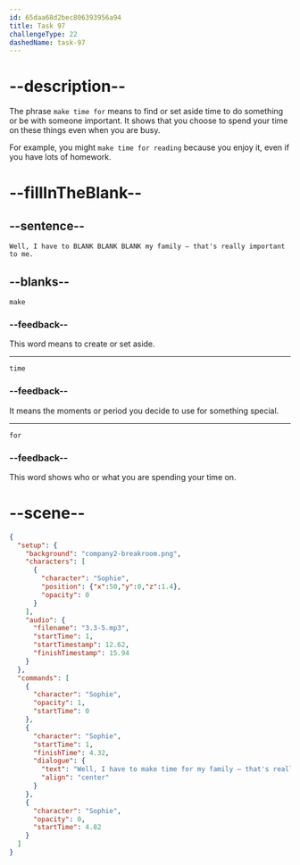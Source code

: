 ```yaml
---
id: 65daa68d2bec806393956a94
title: Task 97
challengeType: 22
dashedName: task-97
---
```


<!-- (Audio) Sophie: Well, I have to make time for my family – that's really important to me. -->

# --description--

The phrase `make time for` means to find or set aside time to do something or be with someone important. It shows that you choose to spend your time on these things even when you are busy.

For example, you might `make time for reading` because you enjoy it, even if you have lots of homework.

# --fillInTheBlank--

## --sentence--

`Well, I have to BLANK BLANK BLANK my family – that's really important to me.`

## --blanks--

`make`

### --feedback--

This word means to create or set aside.

---

`time`

### --feedback--

It means the moments or period you decide to use for something special.

---

`for`

### --feedback--

This word shows who or what you are spending your time on.

# --scene--

```json
{
  "setup": {
    "background": "company2-breakroom.png",
    "characters": [
      {
        "character": "Sophie",
        "position": {"x":50,"y":0,"z":1.4},
        "opacity": 0
      }
    ],
    "audio": {
      "filename": "3.3-5.mp3",
      "startTime": 1,
      "startTimestamp": 12.62,
      "finishTimestamp": 15.94
    }
  },
  "commands": [
    {
      "character": "Sophie",
      "opacity": 1,
      "startTime": 0
    },
    {
      "character": "Sophie",
      "startTime": 1,
      "finishTime": 4.32,
      "dialogue": {
        "text": "Well, I have to make time for my family – that's really important to me.",
        "align": "center"
      }
    },
    {
      "character": "Sophie",
      "opacity": 0,
      "startTime": 4.82
    }
  ]
}
```
